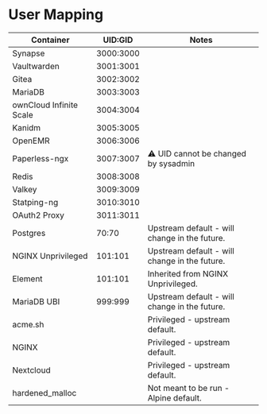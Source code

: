 # User Mapping

| Container                | UID:GID          | Notes                                         |
|--------------------------|------------------|-----------------------------------------------|
| Synapse                  | 3000:3000        |                                               |
| Vaultwarden              | 3001:3001        |                                               |
| Gitea                    | 3002:3002        |                                               |
| MariaDB                  | 3003:3003        |                                               |
| ownCloud Infinite Scale  | 3004:3004        |                                               |
| Kanidm                   | 3005:3005        |                                               |
| OpenEMR                  | 3006:3006        |                                               |
| Paperless-ngx            | 3007:3007        | ⚠️ UID cannot be changed by sysadmin           |
| Redis                    | 3008:3008        |                                               |
| Valkey                   | 3009:3009        |                                               |
| Statping-ng              | 3010:3010        |                                               |
| OAuth2 Proxy             | 3011:3011        |                                               |
| Postgres                 | 70:70            | Upstream default - will change in the future. |
| NGINX Unprivileged       | 101:101          | Upstream default - will change in the future. |
| Element                  | 101:101          | Inherited from NGINX Unprivileged.            |
| MariaDB UBI              | 999:999          | Upstream default - will change in the future. |
| acme.sh                  |                  | Privileged - upstream default.                |
| NGINX                    |                  | Privileged - upstream default.                |
| Nextcloud                |                  | Privileged - upstream default.                |
| hardened_malloc          |                  | Not meant to be run - Alpine default.         |


